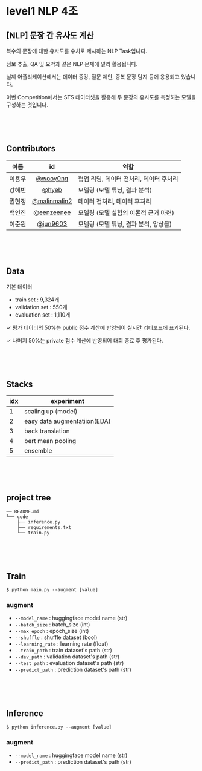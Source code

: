 # **level1 NLP 4조**
## **[NLP] 문장 간 유사도 계산**

복수의 문장에 대한 유사도를 수치로 제시하는 NLP Task입니다.

정보 추출, QA 및 요악과 같은 NLP 문제에 널리 활용됩니다.

실제 어플리케이션에서는 데이터 증강, 질문 제안, 중복 문장 탐지 등에 응용되고 있습니다.

이번 Competition에서는 STS 데이터셋을 활용해 두 문장의 유사도를 측정하는 모델을 구성하는 것입니다.

<br><br><br>

## **Contributors**

|이름|id|역할|
|:--:|:--:|--|
|이용우|[@wooy0ng](https://github.com/wooy0ng)|협업 리딩, 데이터 전처리, 데이터 후처리|
|강혜빈|[@hyeb](https://github.com/hyeb)|모델링 (모델 튜닝, 결과 분석)
|권현정|[@malinmalin2](https://github.com/malinmalin2)|데이터 전처리, 데이터 후처리|
|백인진|[@eenzeenee](https://github.com/eenzeenee)|모델링 (모델 실험의 이론적 근거 마련)|
|이준원|[@jun9603](https://github.com/jun9603)|모델링 (모델 튜닝, 결과 분석, 앙상블)


<br><br><br>


## **Data**

기본 데이터
- train set : 9,324개
- validation set : 550개
- evaluation set : 1,110개

✓ 평가 데이터의 50%는 public 점수 계산에 반영되어 실시간 리더보드에 표기된다.

✓ 나머지 50%는 private 점수 계산에 반영되어 대회 종료 후 평가된다. 


<br><br><br>


## **Stacks**

|idx|experiment|  
|--|--|
|1|scaling up (model)|
|2|easy data augmentatiion(EDA)|
|3|back translation|
|4|bert mean pooling|
|5|ensemble|


<br><br><br>

## **project tree**

```
── README.md
└── code
    ├── inference.py
    ├── requirements.txt
    └── train.py
```

<br><br><br>

## **Train**

```
$ python main.py --augment [value]
```

### **augment**
- `--model_name` : huggingface model name (str)
- `--batch_size` : batch_size (int)
- `--max_epoch` : epoch_size (int)
- `--shuffle` : shuffle dataset (bool)
- `--learning_rate` : learning rate (float)
- `--train_path` : train dataset's path (str)
- `--dev_path` : validation dataset's path (str)
- `--test_path` : evaluation dataset's path (str)
- `--predict_path` : prediction dataset's path (str)

<br><br><br>

## **Inference**

```
$ python inference.py --augment [value]
```

### **augment**
- `--model_name` : huggingface model name (str)
- `--predict_path` : prediction dataset's path (str)


<br><br><br>


